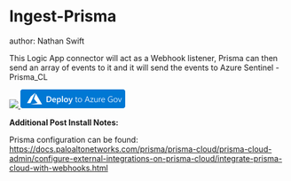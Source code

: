 # Ingest-Prisma
author: Nathan Swift

This Logic App connector will act as a Webhook listener, Prisma can then send an array of events to it and it will send the events to Azure Sentinel - Prisma_CL  

<a href="https://portal.azure.com/#create/Microsoft.Template/uri/https%3A%2F%2Fraw.githubusercontent.com%2FAzure-Sentinel%2FPlaybooks%2Fmaster%2FIngest-Prisma%2Fazuredeploy.json" target="_blank">
    <img src="https://aka.ms/deploytoazurebutton"/>
</a>
<a href="https://portal.azure.us/#create/Microsoft.Template/uri/https%3A%2F%2Fraw.githubusercontent.com%2FAzure-Sentinel%2FPlaybooks%2Fmaster%2FIngest-Prisma%2Fazuredeploy.json" target="_blank">
<img src="https://raw.githubusercontent.com/Azure/azure-quickstart-templates/master/1-CONTRIBUTION-GUIDE/images/deploytoazuregov.png"/>
</a>

**Additional Post Install Notes:**

Prisma configuration can be found: https://docs.paloaltonetworks.com/prisma/prisma-cloud/prisma-cloud-admin/configure-external-integrations-on-prisma-cloud/integrate-prisma-cloud-with-webhooks.html